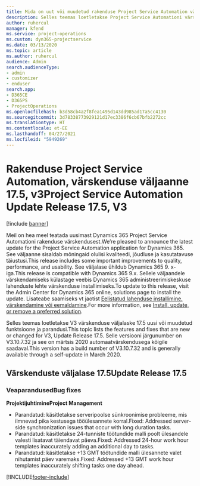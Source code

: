 ```yaml
---
title: Mida on uut või muudetud rakenduse Project Service Automation värskenduse väljaandes 17.5, Hotfix, V3
description: Selles teemas loetletakse Project Service Automationi värskenduse väljalaske 17.5, V3 saadaolevaid funktsioone ja parandusi.
author: ruhercul
manager: kfend
ms.service: project-operations
ms.custom: dyn365-projectservice
ms.date: 03/13/2020
ms.topic: article
ms.author: ruhercul
audience: Admin
search.audienceType:
- admin
- customizer
- enduser
search.app:
- D365CE
- D365PS
- ProjectOperations
ms.openlocfilehash: b3d58cb4a2f8fea1495d143dd985ad17a5cc4130
ms.sourcegitcommit: 3d78338773929121d17ec3386f6cb67bfb2272cc
ms.translationtype: HT
ms.contentlocale: et-EE
ms.lasthandoff: 04/27/2021
ms.locfileid: "5949269"
---
```

# <a name="project-service-automation-update-release-175-v3"></a><span data-ttu-id="33e30-103">Rakenduse Project Service Automation, värskenduse väljaanne 17.5, v3</span><span class="sxs-lookup"><span data-stu-id="33e30-103">Project Service Automation Update Release 17.5, V3</span></span>

[!include [banner](../includes/psa-now-project-operations.md)]

<span data-ttu-id="33e30-104">Meil on hea meel teatada uusimast Dynamics 365 Project Service Automationi rakenduse värskendusest.</span><span class="sxs-lookup"><span data-stu-id="33e30-104">We’re pleased to announce the latest update for the Project Service Automation application for Dynamics 365.</span></span> <span data-ttu-id="33e30-105">See väljaanne sisaldab mõningaid olulisi kvaliteedi, jõudluse ja kasutatavuse täiustusi.</span><span class="sxs-lookup"><span data-stu-id="33e30-105">This release includes some important improvements to quality, performance, and usability.</span></span>  <span data-ttu-id="33e30-106">See väljalase ühildub Dynamics 365 9. x-iga.</span><span class="sxs-lookup"><span data-stu-id="33e30-106">This release is compatible with Dynamics 365 9.x.</span></span> <span data-ttu-id="33e30-107">Sellele väljaandele värskendamiseks külastage veebis Dynamics 365 administreerimiskeskuse lahenduste lehte värskenduse installimiseks.</span><span class="sxs-lookup"><span data-stu-id="33e30-107">To update to this release, visit the Admin Center for Dynamics 365 online, solutions page to install the update.</span></span> <span data-ttu-id="33e30-108">Lisateabe saamiseks vt jaotist [Eelistatud lahenduse installimine, värskendamine või eemaldamine](/power-platform/admin/install-remove-preferred-solution).</span><span class="sxs-lookup"><span data-stu-id="33e30-108">For more information, see [Install, update, or remove a preferred solution](/power-platform/admin/install-remove-preferred-solution).</span></span>

<span data-ttu-id="33e30-109">Selles teemas loetletakse V3 värskenduse väljalaske 17.5 uusi või muudetud funktsioone ja parandusi.</span><span class="sxs-lookup"><span data-stu-id="33e30-109">This topic lists the features and fixes that are new or changed for V3, Update Release 17.5.</span></span> <span data-ttu-id="33e30-110">Selle versiooni järgunumber on V3.10.7.32 ja see on märtsis 2020 automaatvärskendusega kõigile saadaval.</span><span class="sxs-lookup"><span data-stu-id="33e30-110">This version has a build number of V3.10.7.32 and is generally available through a self-update in March 2020.</span></span>


## <a name="update-release-175"></a><span data-ttu-id="33e30-111">Värskenduste väljalase 17.5</span><span class="sxs-lookup"><span data-stu-id="33e30-111">Update Release 17.5</span></span>

### <a name="bug-fixes"></a><span data-ttu-id="33e30-112">Veaparandused</span><span class="sxs-lookup"><span data-stu-id="33e30-112">Bug fixes</span></span>


<span data-ttu-id="33e30-113">**Projektijuhtimine**</span><span class="sxs-lookup"><span data-stu-id="33e30-113">**Project Management**</span></span>

- <span data-ttu-id="33e30-114">Parandatud: käsitletakse serveripoolse sünkroonimise probleeme, mis ilmnevad pika kestusega tööülesannete korral.</span><span class="sxs-lookup"><span data-stu-id="33e30-114">Fixed: Addressed server-side synchronization issues that occur with long duration tasks.</span></span>
- <span data-ttu-id="33e30-115">Parandatud: käsitletakse 24-tunniste töötundide malli poolt ülesandele valesti lisatavat täiendavat päeva.</span><span class="sxs-lookup"><span data-stu-id="33e30-115">Fixed: Addressed 24-hour work hour templates inaccurately adding an additional day to tasks.</span></span>
- <span data-ttu-id="33e30-116">Parandatud: käsitletakse +13 GMT töötundide malli ülesannete valet nihutamist päev varemaks.</span><span class="sxs-lookup"><span data-stu-id="33e30-116">Fixed: Addressed +13 GMT work hour templates inaccurately shifting tasks one day ahead.</span></span>



[!INCLUDE[footer-include](../includes/footer-banner.md)]